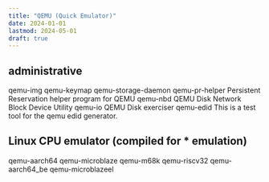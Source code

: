 ```yaml
---
title: "QEMU (Quick Emulator)"
date: 2024-01-01
lastmod: 2024-05-01
draft: true
---
```


## administrative

qemu-img
qemu-keymap
qemu-storage-daemon
qemu-pr-helper      Persistent Reservation helper program for QEMU
qemu-nbd        QEMU Disk Network Block Device Utility
qemu-io         QEMU Disk exerciser
qemu-edid           This is a test tool for the qemu edid generator.

## Linux CPU emulator (compiled for * emulation)

qemu-aarch64
qemu-microblaze
qemu-m68k
qemu-riscv32
qemu-aarch64_be
qemu-microblazeel
